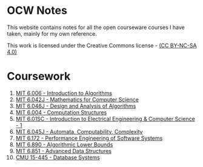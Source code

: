 # OCW Notes
This website contains notes for all the open courseware courses
I have taken, mainly for my own reference. 

This work is licensed under the Creative Commons license - 
[(CC BY-NC-SA 4.0)](https://creativecommons.org/licenses/by-nc-sa/4.0/)

# Coursework
1. [MIT 6.006 - Introduction to Algorithms](./6.006/index.md)
2. [MIT 6.042J - Mathematics for Computer Science](https://docs.google.com/document/d/1R45m9aDnBevrHaDSq0DdEzmRHZFV40cQ41g7GezPBK8/edit#heading=h.ol0v6d6j0pp6)
3. [MIT 6.046J - Design and Analysis of Algorithms](./6.046/index.md)
4. [MIT 6.004 - Computation Structures](https://docs.google.com/document/d/1R45m9aDnBevrHaDSq0DdEzmRHZFV40cQ41g7GezPBK8/edit#heading=h.uetcvbt511e3)
5. [MIT 6.01SC - Introduction to Electrical Engineering & Computer Science - 1](https://docs.google.com/document/d/1R45m9aDnBevrHaDSq0DdEzmRHZFV40cQ41g7GezPBK8/edit#heading=h.sj0f8ojnbzed)
6. [MIT 6.045J - Automata, Computability, Complexity](./6.045J/index.md)
7. [MIT 6.172 - Performance Engineering of Software Systems](https://docs.google.com/document/d/1R45m9aDnBevrHaDSq0DdEzmRHZFV40cQ41g7GezPBK8/edit#heading=h.11w7nhxufzh9)
8. [MIT 6.890 - Algorithmic Lower Bounds](https://docs.google.com/document/d/1R45m9aDnBevrHaDSq0DdEzmRHZFV40cQ41g7GezPBK8/edit#heading=h.j62llohq37q3)
9. [MIT 6.851 - Advanced Data Structures](https://docs.google.com/document/d/1R45m9aDnBevrHaDSq0DdEzmRHZFV40cQ41g7GezPBK8/edit#heading=h.y6d0wld558lb)
10. [CMU 15-445 - Database Systems](./CMU15445/index.md)
